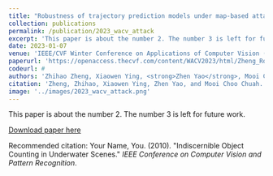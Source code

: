 ```yaml
---
title: "Robustness of trajectory prediction models under map-based attacks"
collection: publications
permalink: /publication/2023_wacv_attack
excerpt: 'This paper is about the number 2. The number 3 is left for future work.'
date: 2023-01-07
venue: 'IEEE/CVF Winter Conference on Applications of Computer Vision (WACV), 2023'
paperurl: 'https://openaccess.thecvf.com/content/WACV2023/html/Zheng_Robustness_of_Trajectory_Prediction_Models_Under_Map-Based_Attacks_WACV_2023_paper.html'
codeurl: #
authors: 'Zhihao Zheng, Xiaowen Ying, <strong>Zhen Yao</strong>, Mooi Choo Chuah'
citation: 'Zheng, Zhihao, Xiaowen Ying, Zhen Yao, and Mooi Choo Chuah. "Robustness of trajectory prediction models under map-based attacks." In Proceedings of the IEEE/CVF Winter Conference on Applications of Computer Vision, pp. 4541-4550. 2023.'
image: '../images/2023_wacv_attack.png'
---
```

This paper is about the number 2. The number 3 is left for future work.

[Download paper here](https://openaccess.thecvf.com/content/WACV2023/papers/Zheng_Robustness_of_Trajectory_Prediction_Models_Under_Map-Based_Attacks_WACV_2023_paper.pdf)

Recommended citation: Your Name, You. (2010). "Indiscernible Object Counting in Underwater Scenes." <i>IEEE Conference on Computer Vision and Pattern Recognition</i>.
